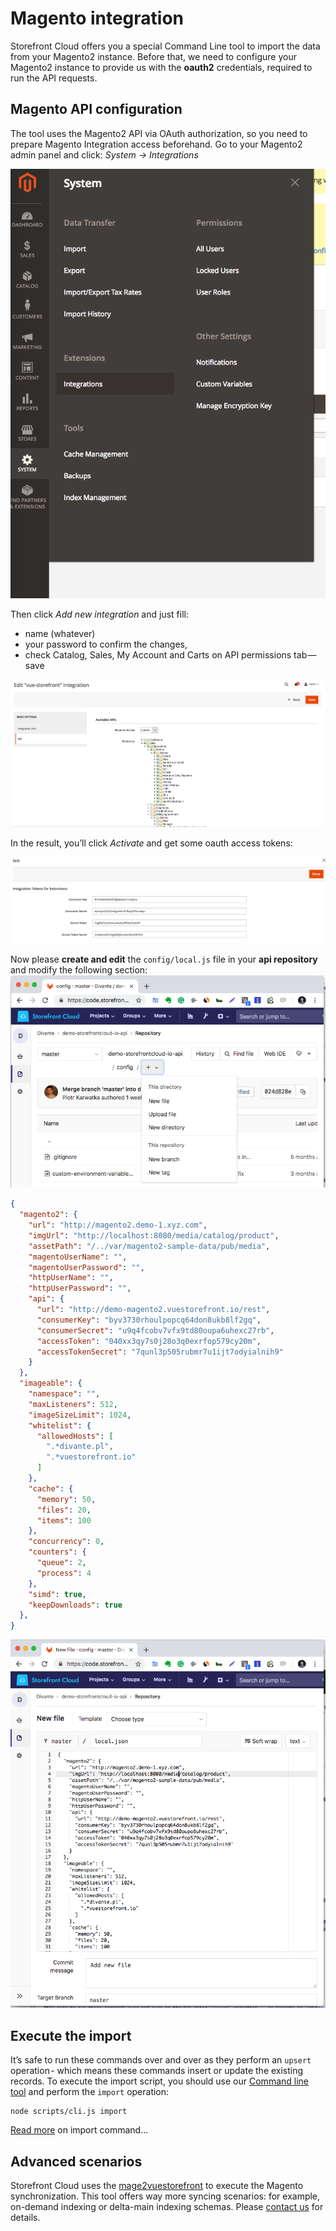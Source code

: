 # Magento integration

Storefront Cloud offers you a special Command Line tool to import the data from your Magento2 instance. 
Before that, we need to configure your Magento2 instance to provide us with the **oauth2** credentials, required to run the API requests.

## Magento API configuration

The tool uses the Magento2 API via OAuth authorization, so you need to prepare Magento Integration access beforehand. Go to your Magento2 admin panel and click: _System -> Integrations_

![Magento Admin Panel](/doc/magento_1.png)

Then click _Add new integration_ and just fill:

- name (whatever)
- your password to confirm the changes,
- check Catalog, Sales, My Account and Carts on API permissions tab — save

![Magento API](/doc/magento_2.png)

In the result, you’ll click _Activate_ and get some oauth access tokens:

![Magento tokens](/doc/magento_3.png)

Now please **create and edit** the `config/local.js` file in your **api repository** and modify the following section:
<img src="/doc/create-config.png" alt="You may create a new local config file using Gitlab" />

```json
{
  "magento2": {
    "url": "http://magento2.demo-1.xyz.com",
    "imgUrl": "http://localhost:8080/media/catalog/product",
    "assetPath": "/../var/magento2-sample-data/pub/media",
    "magentoUserName": "",
    "magentoUserPassword": "",
    "httpUserName": "",
    "httpUserPassword": "",
    "api": {
      "url": "http://demo-magento2.vuestorefront.io/rest",
      "consumerKey": "byv3730rhoulpopcq64don8ukb8lf2gq",
      "consumerSecret": "u9q4fcobv7vfx9td80oupa6uhexc27rb",
      "accessToken": "040xx3qy7s0j28o3q0exrfop579cy20m",
      "accessTokenSecret": "7qunl3p505rubmr7u1ijt7odyialnih9"
    }
  },
  "imageable": {
    "namespace": "",
    "maxListeners": 512,
    "imageSizeLimit": 1024,
    "whitelist": {
      "allowedHosts": [
        ".*divante.pl",
        ".*vuestorefront.io"
      ]
    },
    "cache": {
      "memory": 50,
      "files": 20,
      "items": 100
    },
    "concurrency": 0,
    "counters": {
      "queue": 2,
      "process": 4 
    },
    "simd": true,
    "keepDownloads": true
  },
}
```

<img src="/doc/edit-magento-config.png" alt="You may create / edit a local config file using Gitlab" />

## Execute the import

It’s safe to run these commands over and over as they perform an `upsert` operation - which means these commands insert or update the existing records.
To execute the import script, you should use our [Command line tool](https://github.com/StorefrontCloud/storefrontcloud-cli) and perform the `import` operation:

```
node scripts/cli.js import
```

[Read more](../cli-tool/command-import.html) on import command...

## Advanced scenarios

Storefront Cloud uses the [mage2vuestorefront](https://github.com/DivanteLtd/mage2vuestorefront) to execute the Magento synchronization. This tool offers way more syncing scenarios: for example, on-demand indexing or delta-main indexing schemas. Please [contact us](mailto:support@storefrontcloud.io) for details.
